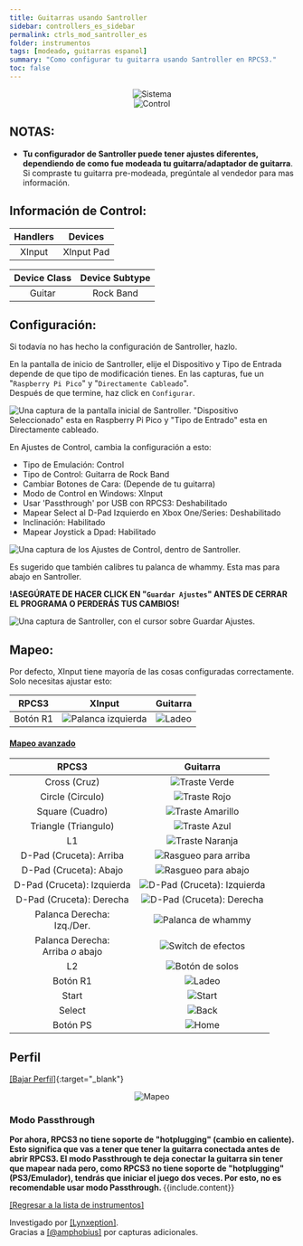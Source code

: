 ```yaml
---
title: Guitarras usando Santroller
sidebar: controllers_es_sidebar
permalink: ctrls_mod_santroller_es
folder: instrumentos
tags: [modeado, guitarras espanol]
summary: "Como configurar tu guitarra usando Santroller en RPCS3."
toc: false
---
```


<div align="center"> <img src="https://rb3pc.milohax.org/images/instruments/plat/santroller.png" alt="Sistema" title="Sistema"></div>

<div align="center"> <img src="https://rb3pc.milohax.org/images/instruments/cont/rcmgtrs.png" alt="Control" title="Control"></div>

## NOTAS:

* **Tu configurador de Santroller puede tener ajustes diferentes, dependiendo de como fue modeada tu guitarra/adaptador de guitarra**. Si compraste tu guitarra pre-modeada, pregúntale al vendedor para mas información.

## Información de Control:

| Handlers | Devices |
|:------------------:|:---------------------:|
| XInput | XInput Pad |

| Device Class | Device Subtype |
|:------------------:|:---------------------:|
| Guitar | Rock Band |

## Configuración:

Si todavía no has hecho la configuración de Santroller, hazlo.

En la pantalla de inicio de Santroller, elije el Dispositivo y Tipo de Entrada depende de que tipo de modificación tienes. En las capturas, fue un "`Raspberry Pi Pico`" y "`Directamente Cableado`".  
Después de que termine, haz click en `Configurar`.

![Una captura de la pantalla inicial de Santroller. "Dispositivo Seleccionado" esta en Raspberry Pi Pico y "Tipo de Entrado" esta en Directamente cableado.](https://rb3pc.milohax.org/images/instruments/xtra/san/initsanes.png "Santroller - Inicio")

En Ajustes de Control, cambia la configuración a esto:
* Tipo de Emulación: Control
* Tipo de Control: Guitarra de Rock Band
* Cambiar Botones de Cara: (Depende de tu guitarra)
* Modo de Control en Windows: XInput
* Usar 'Passthrough' por USB con RPCS3: Deshabilitado
* Mapear Select al D-Pad Izquierdo en Xbox One/Series: Deshabilitado
* Inclinación: Habilitado
* Mapear Joystick a Dpad: Habilitado

![Una captura de los Ajustes de Control, dentro de Santroller.](https://rb3pc.milohax.org/images/instruments/xtra/san/consetsanes.png "Santroller: Ajustes de Control")

Es sugerido que también calibres tu palanca de whammy. Esta mas para abajo en Santroller.

**!ASEGÚRATE DE HACER CLICK EN "`Guardar Ajustes`" ANTES DE CERRAR EL PROGRAMA O PERDERÁS TUS CAMBIOS!**

![Una captura de Santroller, con el cursor sobre Guardar Ajustes.](https://rb3pc.milohax.org/images/instruments/xtra/san/savesanes.png "Santroller")

## Mapeo:

Por defecto, XInput tiene mayoría de las cosas configuradas correctamente. Solo necesitas ajustar esto:

| **RPCS3** | **XInput** | **Guitarra** |
|:--------:|:-----------:|:-----------:|
| Botón R1 | ![Palanca izquierda](https://rb3pc.milohax.org/images/btns/ctrls/360/rs.png "Palanca izquierda") | ![Ladeo](https://rb3pc.milohax.org/images/btns/gtrs/ts.png "Ladeo") | 

<div class="panel-group" id="accordion">
                    <div class="panel panel-default">
                        <div class="panel-heading">
                            <h4 class="panel-title">
                                <a class="noCrossRef accordion-toggle" data-toggle="collapse" data-parent="#accordion" href="#mapeo-avanzado">Mapeo avanzado</a>
                            </h4>
                        </div>
                        <div id="mapeo-avanzado" class="panel-collapse collapse noCrossRef">
                            <div class="panel-body">

<table>
<thead>
<tr>
<th align="center"><strong>RPCS3</strong></th>
<th align="center"><strong>Guitarra</strong></th>
</tr>
</thead>
<tbody>
<tr>
<td align="center">Cross (Cruz)</td>
<td align="center"><img src="https://rb3pc.milohax.org/images/btns/gtrs/gf.png" alt="Traste Verde" title="Traste Verde"></td>
</tr>
<tr>
<td align="center">Circle (Circulo)</td>
<td align="center"><img src="https://rb3pc.milohax.org/images/btns/gtrs/rf.png" alt="Traste Rojo" title="Traste Rojo"></td>
</tr>
<tr>
<td align="center">Square (Cuadro)</td>
<td align="center"><img src="https://rb3pc.milohax.org/images/btns/gtrs/yf.png" alt="Traste Amarillo" title="Traste Amarillo"></td>
</tr>
<tr>
<td align="center">Triangle (Triangulo)</td>
<td align="center"><img src="https://rb3pc.milohax.org/images/btns/gtrs/bf.png" alt="Traste Azul" title="Traste Azul"></td>
</tr>
<tr>
<td align="center">L1</td>
<td align="center"><img src="https://rb3pc.milohax.org/images/btns/gtrs/of.png" alt="Traste Naranja" title="Traste Naranja"></td>
</tr>
<tr>
<td align="center">D-Pad (Cruceta): Arriba</td>
<td align="center"><img src="https://rb3pc.milohax.org/images/btns/gtrs/sbu.png" alt="Rasgueo para arriba" title="Rasgueo para arriba"></td>
</tr>
<tr>
<td align="center">D-Pad (Cruceta): Abajo</td>
<td align="center"><img src="https://rb3pc.milohax.org/images/btns/gtrs/sbd.png" alt="Rasgueo para abajo" title="Rasgueo para abajo"></td>
</tr>
<tr>
<td align="center">D-Pad (Cruceta): Izquierda</td>
<td align="center"><img src="https://rb3pc.milohax.org/images/btns/gtrs/dpl.png" alt="D-Pad (Cruceta): Izquierda" title="D-Pad (Cruceta): Izquierda"></td>
</tr>
<tr>
<td align="center">D-Pad (Cruceta): Derecha</td>
<td align="center"><img src="https://rb3pc.milohax.org/images/btns/gtrs/dpr.png" alt="D-Pad (Cruceta): Derecha" title="D-Pad (Cruceta): Derecha"></td>
</tr>
<tr>
<td align="center">Palanca Derecha: <br> Izq./Der.</td>
<td align="center"><img src="https://rb3pc.milohax.org/images/btns/gtrs/wb.png" alt="Palanca de whammy" title="Palanca de whammy"></td>
</tr>
<tr>
<td align="center">Palanca Derecha: <br> Arriba <em>o</em> abajo</td>
<td align="center"><img src="https://rb3pc.milohax.org/images/btns/gtrs/fx.png" alt="Switch de efectos" title="Switch de efectos"></td>
</tr>
<tr>
<td align="center">L2</td>
<td align="center"><img src="https://rb3pc.milohax.org/images/btns/gtrs/solo.png" alt="Botón de solos" title="Botón de solos"></td>
</tr>
<tr>
<td align="center">Botón R1</td>
<td align="center"><img src="https://rb3pc.milohax.org/images/btns/gtrs/ts.png" alt="Ladeo" title="Ladeo"></td>
</tr>
<tr>
<td align="center">Start</td>
<td align="center"><img src="https://rb3pc.milohax.org/images/btns/ctrls/360/start.png" alt="Start" title="Start"></td>
</tr>
<tr>
<td align="center">Select</td>
<td align="center"><img src="https://rb3pc.milohax.org/images/btns/ctrls/360/back.png" alt="Back" title="Back"></td>
</tr>
<tr>
<td align="center">Botón PS</td>
<td align="center"><img src="https://rb3pc.milohax.org/images/btns/ctrls/360/home.png" alt="Home" title="Home"></td>
</tr>
</tbody>
</table>
                            </div>
                        </div>
                    </div>
                    <!-- /.panel -->
</div>
<!-- /.panel-group -->

## Perfil

[[Bajar Perfil]](https://github.com/hmxmilohax/rb3-pc/raw/refs/heads/main/downloads/instrument-repo/Santroller%20Guitar.7z){:target="_blank"}

<div align="center"> <img src="https://rb3pc.milohax.org/images/instruments/maps/modsangtrmapping.png" alt="Mapeo" title="Mapeo"></div>

### Modo Passthrough

<div markdown="span" class="alert alert-info" role="alert"><i class="fa fa-info-circle"></i> <b>Por ahora, RPCS3 no tiene soporte de "hotplugging" (cambio en caliente). Esto significa que vas a tener que tener la guitarra conectada antes de abrir RPCS3. El modo Passthrough te deja conectar la guitarra sin tener que mapear nada pero, como RPCS3 no tiene soporte de "hotplugging" (PS3/Emulador), tendrás que iniciar el juego dos veces. Por esto, no es recomendable usar modo Passthrough. </b> {{include.content}}</div>

[[Regresar a la lista de instrumentos]](https://rb3pc.milohax.org/ctrls_es#lista-de-instrumentos)

Investigado por [[Lynxeption]](https://www.youtube.com/@Lynxeption).  
Gracias a [[@amphobius]](https://twitter.com/amphobius) por capturas adicionales.